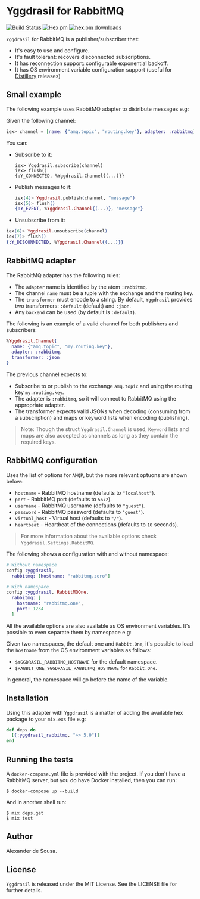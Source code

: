 # Yggdrasil for RabbitMQ

[![Build Status](https://travis-ci.org/gmtprime/yggdrasil_rabbitmq.svg?branch=master)](https://travis-ci.org/gmtprime/yggdrasil_rabbitmq) [![Hex pm](http://img.shields.io/hexpm/v/yggdrasil_rabbitmq.svg?style=flat)](https://hex.pm/packages/yggdrasil_rabbitmq) [![hex.pm downloads](https://img.shields.io/hexpm/dt/yggdrasil_rabbitmq.svg?style=flat)](https://hex.pm/packages/yggdrasil_rabbitmq)

`Yggdrasil` for RabbitMQ is a publisher/subscriber that:

- It's easy to use and configure.
- It's fault tolerant: recovers disconnected subscriptions.
- It has reconnection support: configurable exponential backoff.
- It has OS environment variable configuration support (useful for
[Distillery](https://github.com/bitwalker/distillery) releases)

## Small example

The following example uses RabbitMQ adapter to distribute messages e.g:

Given the following channel:

```elixir
iex> channel = [name: {"amq.topic", "routing.key"}, adapter: :rabbitmq]
```

You can:

* Subscribe to it:

  ```
  iex> Yggdrasil.subscribe(channel)
  iex> flush()
  {:Y_CONNECTED, %Yggdrasil.Channel{(...)}}
  ```

* Publish messages to it:

  ```elixir
  iex(4)> Yggdrasil.publish(channel, "message")
  iex(5)> flush()
  {:Y_EVENT, %Yggdrasil.Channel{(...)}, "message"}
  ```

* Unsubscribe from it:

```elixir
iex(6)> Yggdrasil.unsubscribe(channel)
iex(7)> flush()
{:Y_DISCONNECTED, %Yggdrasil.Channel{(...)}}
```

## RabbitMQ adapter

The RabbitMQ adapter has the following rules:

* The `adapter` name is identified by the atom `:rabbitmq`.
* The channel `name` must be a tuple with the exchange and the routing key.
* The `transformer` must encode to a string. By default, `Yggdrasil`
  provides two transformers: `:default` (default) and `:json`.
* Any `backend` can be used (by default is `:default`).

The following is an example of a valid channel for both publishers and
subscribers:

```elixir
%Yggdrasil.Channel{
  name: {"amq.topic", "my.routing.key"},
  adapter: :rabbitmq,
  transformer: :json
}
```

The previous channel expects to:

- Subscribe to or publish to the exchange `amq.topic` and using the
routing key `my.routing.key`.
- The adapter is `:rabbitmq`, so it will connect to RabbitMQ using the
appropriate adapter.
- The transformer expects valid JSONs when decoding (consuming from a
subscription) and maps or keyword lists when encoding (publishing).

> Note: Though the struct `Yggdrasil.Channel` is used, `Keyword` lists and
> maps are also accepted as channels as long as they contain the required
> keys.

## RabbitMQ configuration

Uses the list of options for `AMQP`, but the more relevant optuons are
shown below:

- `hostname` - RabbitMQ hostname (defaults to `"localhost"`).
- `port` - RabbitMQ port (defaults to `5672`).
- `username` - RabbitMQ username (defaults to `"guest"`).
- `password` - RabbitMQ password (defaults to `"guest"`).
- `virtual_host` - Virtual host (defaults to `"/"`).
- `heartbeat` - Heartbeat of the connections (defaults to `10` seconds).

> For more information about the available options check
> `Yggdrasil.Settings.RabbitMQ`.

The following shows a configuration with and without namespace:

```elixir
# Without namespace
config :yggdrasil,
  rabbitmq: [hostname: "rabbitmq.zero"]

# With namespace
config :yggdrasil, RabbitMQOne,
  rabbitmq: [
    hostname: "rabbitmq.one",
    port: 1234
  ]
```

All the available options are also available as OS environment variables.
It's possible to even separate them by namespace e.g:

Given two namespaces, the default one and `Rabbit.One`, it's possible to
load the `hostname` from the OS environment variables as follows:

- `$YGGDRASIL_RABBITMQ_HOSTNAME` for the default namespace.
- `$RABBIT_ONE_YGGDRASIL_RABBITMQ_HOSTNAME` for `Rabbit.One`.

In general, the namespace will go before the name of the variable.

## Installation

Using this adapter with `Yggdrasil` is a matter of adding the
available hex package to your `mix.exs` file e.g:

```elixir
def deps do
  [{:yggdrasil_rabbitmq, "~> 5.0"}]
end
```

## Running the tests

A `docker-compose.yml` file is provided with the project. If  you don't have a
RabbitMQ server, but you do have Docker installed, then you can run:

```
$ docker-compose up --build
```

And in another shell run:

```
$ mix deps.get
$ mix test
```

## Author

Alexander de Sousa.

## License

`Yggdrasil` is released under the MIT License. See the LICENSE file for further
details.

